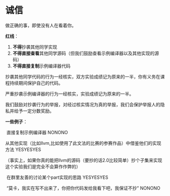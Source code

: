 # 诚信

做正确的事，即使没有人在看着你。

**红线**：

1. **不得**抄袭其他同学实现
2. **不得直接查看**其他同学源码（但我们鼓励查看示例编译器以及其他实现的源码）
3. **不得直接复制**示例编译器代码

抄袭其他同学代码的行为一经核实，双方实验成绩记为原来的一半，你有义务在课程持续期间保护自己的代码。

严重抄袭示例编译器的行为一经核实，实验成绩记为原来的一半。

我们鼓励对抄袭行为的举报，对经过核实情况为真的举报，我们会保护举报人的隐私并给予一定分数奖励。

**一些例子**：

​	直接复制示例编译器 NONONO

​	从其他实现（比如llvm,比如使用了此文法的比赛的参赛作品）中借鉴他们的实现方法 YESYESYES

（事实上，如果你真的能把llvm的源码（要抄的话2.0比较简单）抄个子集来实现这个实验我们是完全不会算作作弊的） 

​	在群里友善的讨论某个part实现的思路 YESYESYES

​	“莫卡，我实在写不出来了，你把你代码发给我看下吧，我保证不抄” NONONO


